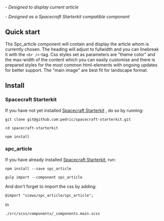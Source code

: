 *- Designed to display current article*

*- Designed as a Spacecraft Starterkit compatible component*

## Quick start
Ths Spc_article component will contain and display the article whom is currently chosen. The heading will adjust to fullwidth and you can linebreak it with the `<br />`-tag. Css styles set as parameters are "theme color" and the max-width of the content which you can easily customise and there is prepared styles for the most common html-elements with ongoing updates for better support. The "main image" are best fit for landscape format.

## Install

### Spacecraft Starterkit
If you have not yet installed [Spacecraft Starterkit](https://github.com/pedric/spacecraft-starterkit) , do so by running:

`git clone git@github.com:pedric/spacecraft-starterkit.git`

`cd spacecraft-starterkit`

`npm install`

### spc_article
If you have already installed [Spacecraft Starterkit](https://github.com/pedric/spacecraft-starterkit), run:

`npm install --save spc_article`

`gulp import --component spc_article`

And don't forget to import the css by adding:

`@import "views/spc_article/spc_article";`

in

`./src/scss/components/_components.main.scss`

